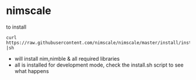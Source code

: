 # nimscale

to install
```
curl https://raw.githubusercontent.com/nimscale/nimscale/master/install/install.sh |sh
```

- will install nim,nimble & all required libraries
- all is installed for development mode, check the install.sh script to see what happens



